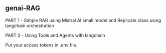 ## genai-RAG

PART 1 - Simple RAG using Mistral AI small model and Replicate class  using langchain orchestration

PART 2 - Using Tools and Agents with langchain

Put your access tokens in .env file.
